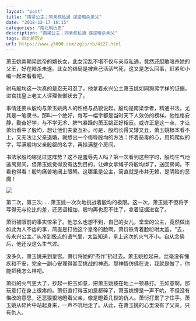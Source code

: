 ```yaml
---
layout: "post"
title: "南梁公主；同亲叔私通 谋逆暗杀亲父"
date: "2018-12-17 16:15"
categories: "南北朝历史"
description: "南梁公主；同亲叔私通 谋逆暗杀亲父"
tags: 南北朝历史
url: https://www.y5000.com/zgls/nb/4127.html
---
```






萧玉姚南朝梁武帝的嫡长女，此女淫乱不堪不仅与亲叔私通，竟然还胆敢暗杀她的父王，好在暗杀未遂。此女的结局是被自己活活气死，这又是怎么回事，赶紧和小编一起来看看吧。

驸马殷均这一次真的是忍无可忍了，他拿着永兴公主萧玉姚如同狗爬字样的证据，进宫找皇上老丈人评理告御状去了。

事情还要从殷均与萧玉姚两人的性格与品貌说起。殷均是南梁学者，精通书法，尤其是一笔隶书，那叫一个绝好，每写一幅字都是当时天下人效仿的榜样。他性格安静，勤奋好学，与不学无术、脾气暴躁的萧玉姚正好相反。或许正是这一点，才让萧衍看中了殷均，想让他们夫妻互补。可是，殷均长得又矮又丑，萧玉姚根本看不上，又无法让父亲退婚，就想出一个侮辱殷均的方法：怀着恶毒的心，用狗爬似的字，写满殷均父亲殷叡的名字，再挂满整个房间。

书法家殷均哪见过这阵势？这不是羞辱先人吗？第一次看到这些字时，殷均生气地逃离房间，但萧玉姚觉得没有达到目的，让婢女拿绳子将殷均绑了，送回房间。不看也得看！殷均痛苦地闭上眼睛。这哪里是公主，简直就是市井无赖，是阴险的恶魔！

![](https://img.y5000.com/uploads/allimg/161028/1A20C400-0.jpg)

第二次，第三次……萧玉姚一次次地挑战着殷均的极限。这一次，萧玉姚不但将字写得无与伦比的差，还恶语相加，殷均再也忍不住了，拿着证据进宫了。

萧衍被眼前的事实惊呆了。他怎么也想不到，自己的女儿，堂堂的公主，竟然做出如此为人不齿的事，简直是打他这个皇帝的脸啊。萧衍铁青着脸吩咐太监，“去，传永兴公主。”从冷到极点的语气里，太监知道，皇上这次的火气不小。自从念佛后，他还没这么生气过。

没多久，萧玉姚来到皇宫。萧衍将她的“杰作”扔过去。萧玉姚捡起来，丝毫没有愧疚和不安，完全一副心安理得甚至挑战的神态。那神情仿佛在说，我就是做了，你能把我怎么样吧。

萧衍的火气更大了，抄起一把玉如意，把萧玉姚按在地上一顿暴打。玉如意啊，那玩意打在身上很疼的。萧衍直打得玉如意都碎了，萧玉姚愣是一声不吭，不但没有悔改的意思，还恶狠狠地瞪着父亲，像是瞪着几世的仇人。萧衍打累了才住手。萧玉姚从碎片中站起身来，一声不吭地走了。从此，在萧玉姚的心里没有了父亲，只有仇人。

